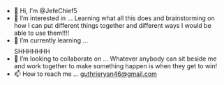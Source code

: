 - 👋 Hi, I’m @JefeChief5
- 👀 I’m interested in ...
       Learning what all this does and brainstorming on how I can 
       put different things together and different ways I would be able to use them!!!!
- 🌱 I’m currently learning ...
      $$$$SHHHHHHH
- 💞️ I’m looking to collaborate on ...
       Whatever anybody can sit beside me and work together to make something happen 
       is when they get to win!
- 📫 How to reach me ...
       guthrieryan46@gmail.com

<!---
JefeChief5/JefeChief5 is a ✨ special ✨ repository because its `README.md` (this file) appears on your GitHub profile.
You can click the Preview link to take a look at your changes.
--->
